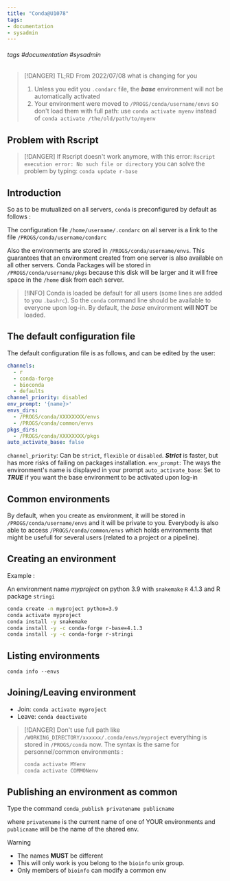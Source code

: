 ```yaml
---
title: "Conda@U1078"
tags:
- documentation
- sysadmin
---
```


###### tags #documentation #sysadmin

> [!DANGER] TL;RD From 2022/07/08 what is changing for you
> 1. Unless you edit you `.condarc` file, the ***base*** environment will not be automatically activated 
> 2. Your environment were moved to `/PROGS/conda/username/envs` so don't load them with full path: use `conda activate myenv` instead of `conda activate /the/old/path/to/myenv`

## Problem with Rscript

> [!DANGER] If Rscript doesn't work anymore, with this error: 
> `Rscript execution error: No such file or directory`
> you can solve the problem by typing: `conda update r-base`

## Introduction

So as to be mutualized on all servers, `conda` is preconfigured by default as follows :

The configuration file `/home/username/.condarc` on all server is a link to the file `/PROGS/conda/username/condarc`

Also the environments are stored in `/PROGS/conda/username/envs`. This guarantees that an environment created from one server is also available on all other servers. Conda Packages will be stored in  `/PROGS/conda/username/pkgs` because this disk will be larger and it will free space in the `/home` disk from each server.

> [!INFO]
> Conda is loaded be default for all users (some lines are added to you `.bashrc`). So the `conda` command line should be available to everyone upon log-in. By default, the *base* environment **will NOT** be loaded.

## The default configuration file 

The default configuration file is as follows, and can be edited by the user:

```yaml
channels:
  - r
  - conda-forge
  - bioconda
  - defaults
channel_priority: disabled
env_prompt: '{name}>'
envs_dirs:
  - /PROGS/conda/XXXXXXXX/envs
  - /PROGS/conda/common/envs
pkgs_dirs:
  - /PROGS/conda/XXXXXXXX/pkgs
auto_activate_base: false
```

`channel_priority`: Can be `strict`, `flexible` or `disabled`. ***Strict*** is faster, but has more risks of failing on packages installation. 
`env_prompt`: The ways the environment's name is displayed in your prompt
`auto_activate_base`: Set to ***TRUE*** if you want the base environment to be activated upon log-in

## Common environments

By default, when you create as environment, it will be stored in `/PROGS/conda/username/envs` and it will be private to you.
Everybody is also able to access `/PROGS/conda/common/envs` which holds environments that might be usefull for several users (related to a project or a pipeline).


## Creating an environment

Example : 

An environment name *myproject* on python 3.9 with `snakemake` `R` 4.1.3 and R package `stringi` 

```bash
conda create -n myproject python=3.9
conda activate myproject
conda install -y snakemake
conda install -y -c conda-forge r-base=4.1.3
conda install -y -c conda-forge r-stringi
````

## Listing environments

`conda info --envs`

## Joining/Leaving environment

- Join: `conda activate myproject`
- Leave: `conda deactivate`

> [!DANGER]
> Don't use full path like `/WORKING_DIRECTORY/xxxxxx/.conda/envs/myproject` everything is stored in `/PROGS/conda` now.
> The syntax is the same for personnel/common environments :
> ```bash
> conda activate MYenv
> conda activate COMMONenv
> ```

## Publishing an environment as common

Type the command `conda_publish privatename publicname`

where `privatename` is the current name of one of YOUR environments and `publicname` will be the name of the shared env. 
> [!WARNING]
> - The names **MUST** be different
> - This will only work is you belong to the `bioinfo` unix group.
> - Only members of `bioinfo` can modify a common env


